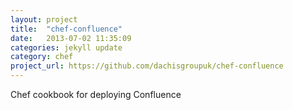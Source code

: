 ```yaml
---
layout: project
title:  "chef-confluence"
date:   2013-07-02 11:35:09
categories: jekyll update
category: chef
project_url: https://github.com/dachisgroupuk/chef-confluence
---
```


Chef cookbook for deploying Confluence
